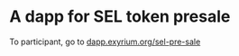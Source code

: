 # A dapp for SEL token presale 

To participant, go to [dapp.exyrium.org/sel-pre-sale](https://dapp.exyrium.org/sel-pre-sale)
